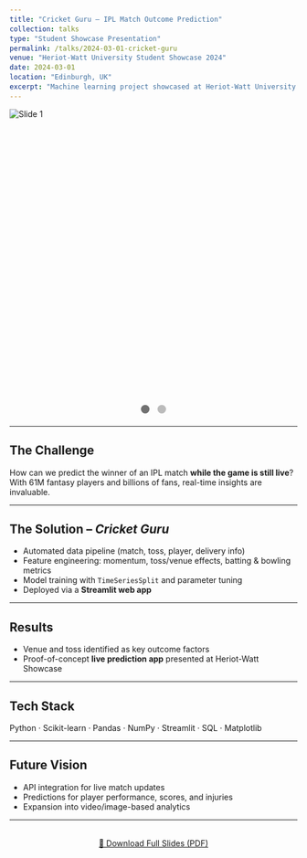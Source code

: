 ```yaml
---
title: "Cricket Guru – IPL Match Outcome Prediction"
collection: talks
type: "Student Showcase Presentation"
permalink: /talks/2024-03-01-cricket-guru
venue: "Heriot-Watt University Student Showcase 2024"
date: 2024-03-01
location: "Edinburgh, UK"
excerpt: "Machine learning project showcased at Heriot-Watt University to predict IPL match outcomes in real-time using ball-by-ball data, feature engineering, and a Streamlit app."
---
```


<!-- 📸 CSS-only slideshow -->
<div class="slider">
  <input type="radio" name="slide" id="s1" checked>
  <input type="radio" name="slide" id="s2">

  <div class="slides">
    <div class="slide"><img src="/images/talks-slide1.jpg" alt="Slide 1"></div>
    <div class="slide"><img src="/images/talks-slide2.jpg" alt="Slide 2"></div>
  </div>

  <div class="nav">
    <label for="s1" class="bar"></label>
    <label for="s2" class="bar"></label>
  </div>
</div>

<style>
.slider {
  width: 100%;
  max-width: 800px;
  margin: auto;
  position: relative;
}
.slides {
  display: flex;
  width: 200%;
  transition: 0.6s;
}
.slide {
  width: 100%;
  flex-shrink: 0;
}
.slide img {
  width: 100%;
  max-height: 500px;
  object-fit: cover;
}
input[type=radio] {display: none;}
#s1:checked ~ .slides {transform: translateX(0);}
#s2:checked ~ .slides {transform: translateX(-100%);}
.nav {
  text-align: center;
  margin-top: 10px;
}
.bar {
  cursor: pointer;
  height: 15px;
  width: 15px;
  margin: 5px;
  background: #bbb;
  border-radius: 50%;
  display: inline-block;
}
input#s1:checked ~ .nav label[for=s1],
input#s2:checked ~ .nav label[for=s2] {
  background: #717171;
}
</style>
---

## The Challenge  
How can we predict the winner of an IPL match **while the game is still live**?  
With 61M fantasy players and billions of fans, real-time insights are invaluable.  

---

## The Solution – *Cricket Guru*  
- Automated data pipeline (match, toss, player, delivery info)  
- Feature engineering: momentum, toss/venue effects, batting & bowling metrics  
- Model training with `TimeSeriesSplit` and parameter tuning  
- Deployed via a **Streamlit web app**  

---

## Results  
- Venue and toss identified as key outcome factors  
- Proof-of-concept **live prediction app** presented at Heriot-Watt Showcase  

---

## Tech Stack  
Python · Scikit-learn · Pandas · NumPy · Streamlit · SQL · Matplotlib  

---

## Future Vision  
- API integration for live match updates  
- Predictions for player performance, scores, and injuries  
- Expansion into video/image-based analytics  

---

<div style="text-align: center; margin-top: 2rem;">
  <a href="/files/CricketGuru.pdf" class="btn btn--large btn--primary" target="_blank">
    📑 Download Full Slides (PDF)
  </a>
</div>
